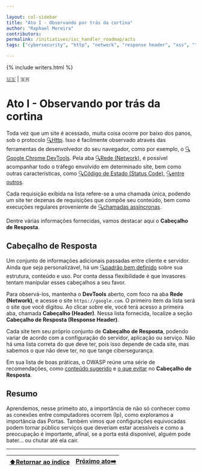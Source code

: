 ```yaml
---

layout: col-sidebar
title: "Ato I - Observando por trás da cortina"
author: "Raphael Moreira"
contributors: 
permalink: /initiatives/isc_handler_roadmap/acts
tags: ["cybersecurity", "http", "network", "response header", "xss", ""]

---
```


{% include writers.html %}

[🇺🇸](act_1.md) | 🇧🇷
# Ato I - Observando por trás da cortina
Toda vez que um site é acessado, muita coisa ocorre por baixo dos panos, sob o protocolo [🔍Http](https://pt.wikipedia.org/wiki/Hypertext_Transfer_Protocol).
Isso é facilmente observado através das ferramentas de desenvolvedor do seu navegador, como por exemplo, o [🔍Google Chrome DevTools](https://developer.chrome.com/docs/devtools/open?hl=pt-br).
Pela aba [🔍Rede (Network)](https://developer.chrome.com/docs/devtools/network?hl=pt-br), é possível acompanhar todo o tráfego envolvido 
em determinado site, bem como outras características, como [🔍Código de Estado (Status Code)](https://www.rfc-editor.org/rfc/rfc9110.html#name-status-codes),
[🔍entre outros](https://developer.chrome.com/docs/devtools/network?hl=pt-br).

Cada requisição exibida na lista refere-se a uma chamada única, podendo um site ter dezenas de requisições que compõe seu 
conteúdo, bem como execuções regulares proveniente de [🔍chamadas assíncronas](https://pt.wikipedia.org/wiki/Comunica%C3%A7%C3%A3o_ass%C3%ADncrona).

Dentre várias informações fornecidas, vamos destacar aqui o **Cabeçalho de Resposta**.

## Cabeçalho de Resposta
Um conjunto de informações adicionais passadas entre cliente e servidor. Ainda que seja personalizável, há um [🔍padrão bem definido](https://developer.mozilla.org/pt-BR/docs/Web/HTTP/Headers)
sobre sua estrutura, conteúdo e uso. Por conta dessa flexibilidade é que invasores tentam manipular esses cabeçalhos a seu favor.

Para observá-los, mantenha o **DevTools** aberto, com foco na aba **Rede (Network)**, e acesse o site `https://google.com`. O primeiro item
da lista será o site que você digitou. Ao clicar sobre ele, você terá acesso a primeira aba, chamada **Cabeçalho (Header)**. 
Nessa lista fornecida, localize a seção **Cabeçalho de Resposta (Response Header)**.

Cada site tem seu próprio conjunto de **Cabeçalho de Resposta**, podendo variar de acordo com a configuração do servidor,
aplicação ou serviço. Não há uma lista correta do que deve ter, pois isso depende de cada site, mas sabemos o que não
deve ter, no que tange cibersegurança.

Em sua lista de boas práticas, o OWASP reúne uma série de recomendações, como [conteúdo sugerido](https://owasp.org/www-project-secure-headers/index.html) e [o que evitar](https://owasp.org/www-project-secure-headers/index.html#prevent-information-disclosure-via-http-headers)
no **Cabeçalho de Resposta**.

## Resumo
Aprendemos, nesse primeito ato, a importância de não só conhecer como as conexões entre computadores ocorrem (Ip), como exploramos 
a importância das Portas. Também vimos que configurações equivocadas podem tornar público serviços que deveriam estar
acessíveis e como a preocupação é importante, afinal, se a porta está disponível, alguém pode bater... ou chutar até ela cair.

---

| [⬆️Retornar ao índice](../index.pt-BR.md) | [Próximo ato➡️](act_2.pt-BR.md) |
|-------------------------------------------|---------------------------------|
